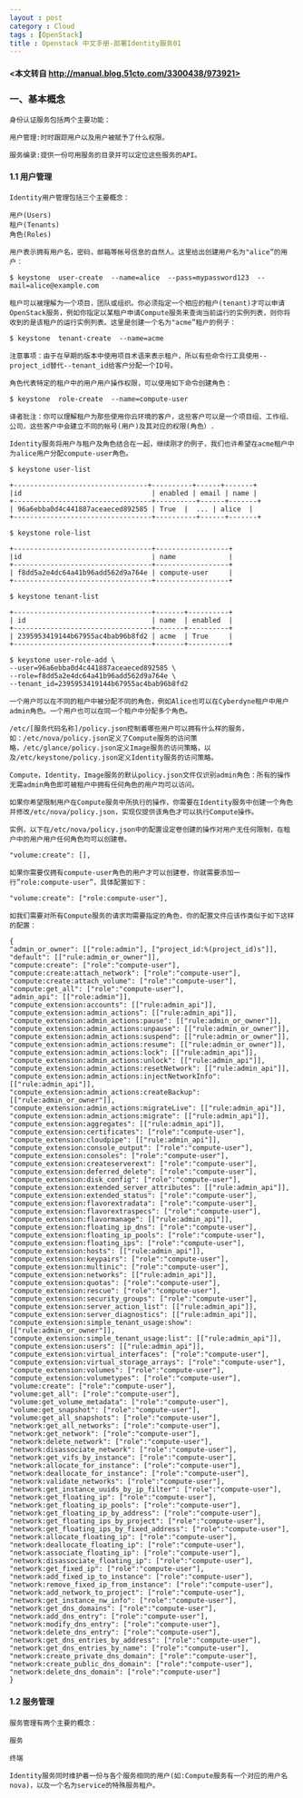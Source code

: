 ```yaml
---
layout : post
category : Cloud 
tags : [OpenStack]
title : Openstack 中文手册-部署Identity服务01
---
```

#### <本文转自 http://manual.blog.51cto.com/3300438/973921>

###  一、基本概念 

	身份认证服务包括两个主要功能：
	
	用户管理:时时跟踪用户以及用户被赋予了什么权限。
	
	服务编录:提供一份可用服务的目录并可以定位这些服务的API。
	
#### 1.1 用户管理

	Identity用户管理包括三个主要概念：

    用户(Users)
    租户(Tenants)
    角色(Roles)

	用户表示拥有用户名，密码，邮箱等帐号信息的自然人。这里给出创建用户名为"alice”的用户：
	
	$ keystone  user-create  --name=alice  --pass=mypassword123  --mail=alice@example.com
	
	租户可以被理解为一个项目，团队或组织。你必须指定一个相应的租户(tenant)才可以申请OpenStack服务，例如你指定以某租户申请Compute服务来查询当前运行的实例列表，则你将收到的是该租户的运行实例列表。这里是创建一个名为"acme”租户的例子：

	$ keystone  tenant-create  --name=acme

	注意事项：由于在早期的版本中使用项目术语来表示租户，所以有些命令行工具使用--project_id替代--tenant_id给客户分配一个ID号。

	角色代表特定的租户中的用户用户操作权限，可以使用如下命令创建角色：

	$ keystone  role-create  --name=compute-user

	译者批注：你可以理解租户为那些使用你云环境的客户，这些客户可以是一个项目组、工作组、公司，这些客户中会建立不同的帐号(用户)及其对应的权限(角色）.

	Identity服务将用户与租户及角色结合在一起，继续刚才的例子，我们也许希望在acme租户中为alice用户分配compute-user角色。

	$ keystone user-list                         

    +---------------------------------+----------+------+-------+ 
    |id                                | enabled | email | name | 
    +----------------------------------+----------+------+-------+ 
    | 96a6ebba0d4c441887aceaeced892585 | True  |  ... | alice  | 
    +----------------------------------+----------+------+-------+ 

	$ keystone role-list                     

    +----------------------------------+------------------+ 
    |id                                | name             | 
    +----------------------------------+------------------+ 
    | f8dd5a2e4dc64a41b96add562d9a764e | compute-user     | 
    +----------------------------------+------------------+ 

	$ keystone tenant-list                 

    +----------------------------------+-------+----------+ 
    | id                               | name  | enabled  | 
    +----------------------------------+-------+----------+ 
    | 2395953419144b67955ac4bab96b8fd2 | acme  | True     | 
    +----------------------------------+-------+----------+ 

	$ keystone user-role-add \     
	--user=96a6ebba0d4c441887aceaeced892585 \            
	--role=f8dd5a2e4dc64a41b96add562d9a764e \            
	--tenant_id=2395953419144b67955ac4bab96b8fd2         
	
	一个用户可以在不同的租户中被分配不同的角色，例如Alice也可以在Cyberdyne租户中用户admin角色。一个用户也可以在同一个租户中分配多个角色。
	
	/etc/[服务代码名称]/policy.json控制着哪些用户可以拥有什么样的服务，如：/etc/nova/policy.json定义了Compute服务的访问策略，/etc/glance/policy.json定义Image服务的访问策略，以及/etc/keystone/policy.json定义Identity服务的访问策略。

	Compute，Identity，Image服务的默认policy.json文件仅识别admin角色：所有的操作无需admin角色即可被租户中拥有任何角色的用户均可以访问。

	如果你希望限制用户在Compute服务中所执行的操作，你需要在Identity服务中创建一个角色并修改/etc/nova/policy.json，实现仅提供该角色才可以执行Compute操作。

	实例，以下在/etc/nova/policy.json中的配置设定卷创建的操作对用户无任何限制，在租户中的用户用户任何角色均可以创建卷。

	"volume:create": [],                                           

	如果你需要仅拥有compute-user角色的用户才可以创建卷，你就需要添加一行”role:compute-user”，具体配置如下：

	"volume:create": ["role:compute-user"],                      

	如我们需要对所有Compute服务的请求均需要指定的角色，你的配置文件应该作类似于如下这样的配置：

    { 
    "admin_or_owner": [["role:admin"], ["project_id:%(project_id)s"]], 
    "default": [["rule:admin_or_owner"]], 
    "compute:create": ["role":"compute-user"], 
    "compute:create:attach_network": ["role":"compute-user"], 
    "compute:create:attach_volume": ["role":"compute-user"], 
    "compute:get_all": ["role":"compute-user"], 
    "admin_api": [["role:admin"]], 
    "compute_extension:accounts": [["rule:admin_api"]], 
    "compute_extension:admin_actions": [["rule:admin_api"]], 
    "compute_extension:admin_actions:pause": [["rule:admin_or_owner"]], 
    "compute_extension:admin_actions:unpause": [["rule:admin_or_owner"]], 
    "compute_extension:admin_actions:suspend": [["rule:admin_or_owner"]], 
    "compute_extension:admin_actions:resume": [["rule:admin_or_owner"]], 
    "compute_extension:admin_actions:lock": [["rule:admin_api"]], 
    "compute_extension:admin_actions:unlock": [["rule:admin_api"]], 
    "compute_extension:admin_actions:resetNetwork": [["rule:admin_api"]], 
    "compute_extension:admin_actions:injectNetworkInfo": [["rule:admin_api"]], 
    "compute_extension:admin_actions:createBackup": [["rule:admin_or_owner"]], 
    "compute_extension:admin_actions:migrateLive": [["rule:admin_api"]], 
    "compute_extension:admin_actions:migrate": [["rule:admin_api"]], 
    "compute_extension:aggregates": [["rule:admin_api"]], 
    "compute_extension:certificates": ["role":"compute-user"], 
    "compute_extension:cloudpipe": [["rule:admin_api"]], 
    "compute_extension:console_output": ["role":"compute-user"], 
    "compute_extension:consoles": ["role":"compute-user"], 
    "compute_extension:createserverext": ["role":"compute-user"], 
    "compute_extension:deferred_delete": ["role":"compute-user"], 
    "compute_extension:disk_config": ["role":"compute-user"], 
    "compute_extension:extended_server_attributes": [["rule:admin_api"]], 
    "compute_extension:extended_status": ["role":"compute-user"], 
    "compute_extension:flavorextradata": ["role":"compute-user"], 
    "compute_extension:flavorextraspecs": ["role":"compute-user"], 
    "compute_extension:flavormanage": [["rule:admin_api"]], 
    "compute_extension:floating_ip_dns": ["role":"compute-user"], 
    "compute_extension:floating_ip_pools": ["role":"compute-user"], 
    "compute_extension:floating_ips": ["role":"compute-user"], 
    "compute_extension:hosts": [["rule:admin_api"]], 
    "compute_extension:keypairs": ["role":"compute-user"], 
    "compute_extension:multinic": ["role":"compute-user"], 
    "compute_extension:networks": [["rule:admin_api"]], 
    "compute_extension:quotas": ["role":"compute-user"], 
    "compute_extension:rescue": ["role":"compute-user"], 
    "compute_extension:security_groups": ["role":"compute-user"], 
    "compute_extension:server_action_list": [["rule:admin_api"]], 
    "compute_extension:server_diagnostics": [["rule:admin_api"]], 
    "compute_extension:simple_tenant_usage:show": [["rule:admin_or_owner"]], 
    "compute_extension:simple_tenant_usage:list": [["rule:admin_api"]], 
    "compute_extension:users": [["rule:admin_api"]], 
    "compute_extension:virtual_interfaces": ["role":"compute-user"], 
    "compute_extension:virtual_storage_arrays": ["role":"compute-user"], 
    "compute_extension:volumes": ["role":"compute-user"], 
    "compute_extension:volumetypes": ["role":"compute-user"], 
    "volume:create": ["role":"compute-user"], 
    "volume:get_all": ["role":"compute-user"], 
    "volume:get_volume_metadata": ["role":"compute-user"], 
    "volume:get_snapshot": ["role":"compute-user"], 
    "volume:get_all_snapshots": ["role":"compute-user"], 
    "network:get_all_networks": ["role":"compute-user"], 
    "network:get_network": ["role":"compute-user"], 
    "network:delete_network": ["role":"compute-user"], 
    "network:disassociate_network": ["role":"compute-user"], 
    "network:get_vifs_by_instance": ["role":"compute-user"], 
    "network:allocate_for_instance": ["role":"compute-user"], 
    "network:deallocate_for_instance": ["role":"compute-user"], 
    "network:validate_networks": ["role":"compute-user"], 
    "network:get_instance_uuids_by_ip_filter": ["role":"compute-user"], 
    "network:get_floating_ip": ["role":"compute-user"], 
    "network:get_floating_ip_pools": ["role":"compute-user"], 
    "network:get_floating_ip_by_address": ["role":"compute-user"], 
    "network:get_floating_ips_by_project": ["role":"compute-user"], 
    "network:get_floating_ips_by_fixed_address": ["role":"compute-user"], 
    "network:allocate_floating_ip": ["role":"compute-user"], 
    "network:deallocate_floating_ip": ["role":"compute-user"], 
    "network:associate_floating_ip": ["role":"compute-user"], 
    "network:disassociate_floating_ip": ["role":"compute-user"], 
    "network:get_fixed_ip": ["role":"compute-user"], 
    "network:add_fixed_ip_to_instance": ["role":"compute-user"], 
    "network:remove_fixed_ip_from_instance": ["role":"compute-user"], 
    "network:add_network_to_project": ["role":"compute-user"], 
    "network:get_instance_nw_info": ["role":"compute-user"], 
    "network:get_dns_domains": ["role":"compute-user"], 
    "network:add_dns_entry": ["role":"compute-user"], 
    "network:modify_dns_entry": ["role":"compute-user"], 
    "network:delete_dns_entry": ["role":"compute-user"], 
    "network:get_dns_entries_by_address": ["role":"compute-user"], 
    "network:get_dns_entries_by_name": ["role":"compute-user"], 
    "network:create_private_dns_domain": ["role":"compute-user"], 
    "network:create_public_dns_domain": ["role":"compute-user"], 
    "network:delete_dns_domain": ["role":"compute-user"] 
    } 

#### 1.2 服务管理
	
	服务管理有两个主要的概念：
	
	服务
	
	终端

	Identity服务同时维护着一份与各个服务相同的用户(如:Compute服务有一个对应的用户名nova)，以及一个名为service的特殊服务租户。